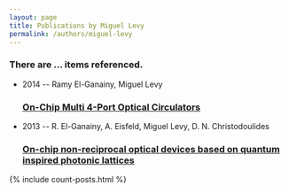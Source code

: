 ```yaml
---
layout: page
title: Publications by Miguel Levy
permalink: /authors/miguel-levy
---
```


<h3 id="number-posts">There are ... items referenced.</h3>
<ul class="post-list">
<li><span class='post-meta'>2014 -- Ramy El-Ganainy, Miguel Levy</span><h3><a class='post-link' href="{{ site.baseurl }}/on-chip-multi-4-port-optical-circulators">On-Chip Multi 4-Port Optical Circulators</a></h3></li>
<li><span class='post-meta'>2013 -- R. El-Ganainy, A. Eisfeld, Miguel Levy, D. N. Christodoulides</span><h3><a class='post-link' href="{{ site.baseurl }}/on-chip-non-reciprocal-optical-devices-based-on-quantum-inspired-photonic-lattices">On-chip non-reciprocal optical devices based on quantum inspired photonic lattices</a></h3></li>

</ul>
{% include count-posts.html %}
